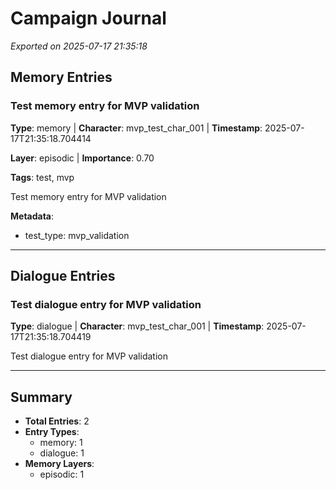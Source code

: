 # Campaign Journal

*Exported on 2025-07-17 21:35:18*

## Memory Entries

### Test memory entry for MVP validation

**Type**: memory | **Character**: mvp_test_char_001 | **Timestamp**: 2025-07-17T21:35:18.704414

**Layer**: episodic | **Importance**: 0.70

**Tags**: test, mvp

Test memory entry for MVP validation

**Metadata**:
- test_type: mvp_validation

---

## Dialogue Entries

### Test dialogue entry for MVP validation

**Type**: dialogue | **Character**: mvp_test_char_001 | **Timestamp**: 2025-07-17T21:35:18.704419

Test dialogue entry for MVP validation

---

## Summary

- **Total Entries**: 2
- **Entry Types**:
  - memory: 1
  - dialogue: 1
- **Memory Layers**:
  - episodic: 1
